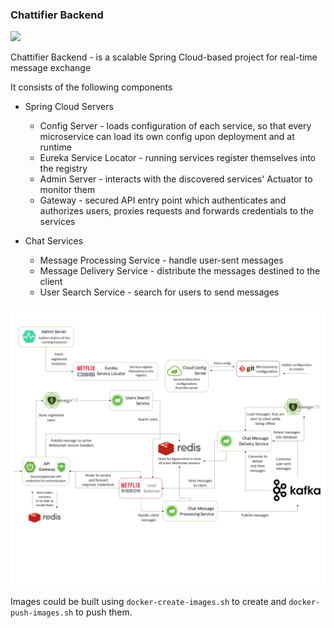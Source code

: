 <h3>Chattifier Backend</h5>
<img src="https://travis-ci.com/bytestreme/chattifier-backend.svg?token=spRRcQKowAe4Cq6N3trv&branch=master">


Chattifier Backend - is a scalable Spring Cloud-based project for real-time message exchange

It consists of the following components

* Spring Cloud Servers
  - Config Server - loads configuration of each service, so that every microservice can load its own config upon deployment and at runtime
  - Eureka Service Locator - running services register themselves into the registry
  - Admin Server - interacts with the discovered services' Actuator to monitor them
  - Gateway - secured API entry point which authenticates and authorizes users, proxies requests and forwards credentials to the services 
 
* Chat Services
  - Message Processing Service - handle user-sent messages
  - Message Delivery Service - distribute the messages destined to the client
  - User Search Service - search for users to send messages

<img src="/img/scheme.png" />

Images could be built using `docker-create-images.sh` to create and `docker-push-images.sh` to push them.


